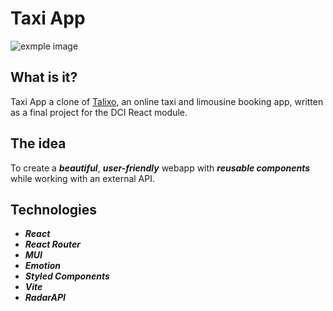 # Taxi App

![exmple image](assets/example-video.gif)

## What is it?

Taxi App a clone of [Talixo](https://talixo.com/), an online taxi and limousine booking app, written as a final project for the DCI React module.

## The idea

To create a **_beautiful_**, **_user-friendly_** webapp with **_reusable components_** while working with an external API.

## Technologies

- **_React_**
- **_React Router_**
- **_MUI_**
- **_Emotion_**
- **_Styled Components_**
- **_Vite_**
- **_RadarAPI_**
